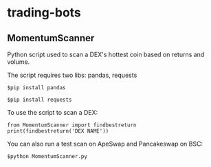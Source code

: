 # trading-bots

## MomentumScanner
Python script used to scan a DEX's hottest coin based on returns and volume.

The script requires two libs: pandas, requests
```
$pip install pandas

$pip install requests
```
To use the script to scan a DEX: 
```
from MomentumScanner import findbestreturn
print(findbestreturn('DEX NAME'))
```

You can also run a test scan on ApeSwap and Pancakeswap on BSC:
```
$python MomentumScanner.py
```
